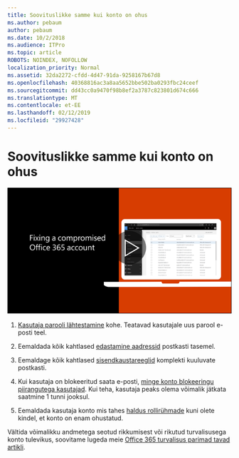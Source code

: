 ```yaml
---
title: Soovituslikke samme kui konto on ohus
ms.author: pebaum
author: pebaum
ms.date: 10/2/2018
ms.audience: ITPro
ms.topic: article
ROBOTS: NOINDEX, NOFOLLOW
localization_priority: Normal
ms.assetid: 32da2272-cfdd-4d47-91da-9258167b67d8
ms.openlocfilehash: 40368816ac3a8aa5652bbe502ba0293fbc24ceef
ms.sourcegitcommit: dd43cc0a9470f98b8ef2a3787c823801d674c666
ms.translationtype: MT
ms.contentlocale: et-EE
ms.lasthandoff: 02/12/2019
ms.locfileid: "29927428"
---
```

# <a name="recommended-steps-to-take-if-an-account-is-compromised"></a>Soovituslikke samme kui konto on ohus

[![Millega kehtestatakse ohustatud Office 365 konto](media/797f355b-22a1-468e-91a4-a9d5bc45b19a.png)](https://www.microsoft.com/videoplayer/embed/RE2jvOb?pid=ocpVideo0-innerdiv-oneplayer&amp;postJsllMsg=true&amp;maskLevel=20&amp;autoplay=true)
  
1. [Kasutaja parooli lähtestamine](https://support.office.com/article/7a5d073b-7fae-4aa5-8f96-9ecd041aba9c) kohe. Teatavad kasutajale uus parool e-posti teel. 
    
2. Eemaldada kõik kahtlased [edastamine aadressid](https://support.office.com/article/ab5eb117-0f22-4fa7-a662-3a6bdb0add74) postkasti tasemel. 
    
3. Eemaldage kõik kahtlased [sisendkaustareeglid](https://support.office.com/article/1433E3A0-7FB0-4999-B536-50E05CB67FED) komplekti kuuluvate postkasti. 
    
4. Kui kasutaja on blokeeritud saata e-posti, [minge konto blokeeringu piirangutega kasutajad](https://protection.office.com/?hash=/restrictedusers). Kui teha, kasutaja peaks olema võimalik jätkata saatmine 1 tunni jooksul.
    
5. Eemaldada kasutaja konto mis tahes [haldus rollirühmade](https://support.office.com/article/eac4d046-1afd-4f1a-85fc-8219c79e1504) kuni olete kindel, et konto on enam ohustatud. 
    
Vältida võimalikku andmetega seotud rikkumisest või rikutud turvalisusega konto tulevikus, soovitame lugeda meie [Office 365 turvalisus parimad tavad artikli](https://support.office.com/article/9295e396-e53d-49b9-ae9b-0b5828cdedc3).
  

